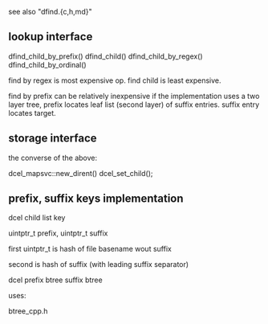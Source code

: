 

see also "dfind.{c,h,md}"


lookup interface
----------------

  dfind_child_by_prefix()
  dfind_child()
  dfind_child_by_regex()
  dfind_child_by_ordinal()


find by regex is most expensive op.
find child is least expensive.

find by prefix can be relatively inexpensive if the implementation uses a two layer tree, prefix locates leaf list (second layer) of suffix entries.  suffix entry locates target.


storage interface
-----------------


the converse of the above:

  dcel_mapsvc::new_dirent()
  dcel_set_child();



prefix, suffix keys implementation
----------------------------------

dcel child list key

  uintptr_t prefix,
  uintptr_t suffix


first uintptr_t is hash of file basename wout suffix

second is hash of suffix (with leading suffix separator)


dcel
  prefix btree
    suffix btree


uses:

  btree_cpp.h
  